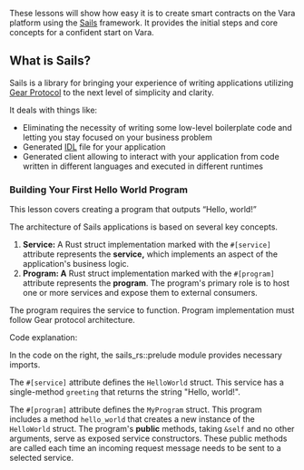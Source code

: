 These lessons will show how easy it is to create smart contracts on the Vara platform using
the [Sails](https://github.com/gear-tech/sails) framework. It provides the initial steps and core concepts for a
confident start on Vara.

## What is Sails?

Sails is a library for bringing your experience of writing applications utilizing [Gear Protocol](https://gear-tech.io/)
to the next level of simplicity and clarity.

It deals with things like:

- Eliminating the necessity of writing some low-level boilerplate code and letting you stay
  focused on your business problem
- Generated [IDL](https://en.wikipedia.org/wiki/Interface_description_language) file for your application
- Generated client allowing to interact with your application from code written in different languages and executed in
  different runtimes

### Building Your First Hello World Program

This lesson covers creating a program that outputs “Hello, world!”

The architecture of Sails applications is based on several key concepts.

1. **Service:** A Rust struct implementation marked with the `#[service]` attribute represents the **service,** which
   implements an aspect of the application's business logic.
2. **Program: A** Rust struct implementation marked with the `#[program]` attribute represents the **program**. The
   program's primary role is to host one or more services and expose them to external consumers.

The program requires the service to function. Program implementation must follow Gear protocol architecture.

Code explanation:

In the code on the right, the sails_rs::prelude module provides necessary imports.

The `#[service]` attribute defines the `HelloWorld` struct. This service has a single-method `greeting` that returns the
string "Hello, world!".

The `#[program]` attribute defines the `MyProgram` struct. This program includes a method `hello_world` that creates a
new instance of the `HelloWorld` struct. The program's **public** methods, taking `&self` and no other arguments, serve
as exposed service constructors. These public methods are called each time an incoming request message needs to be sent
to a selected service.
